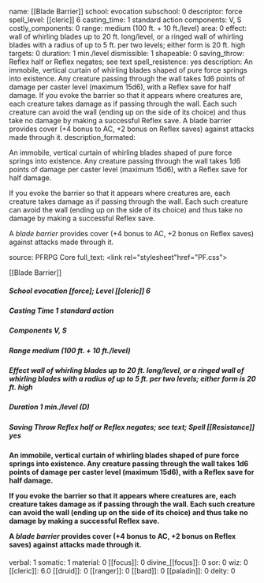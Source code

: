 name: [[Blade Barrier]]
school: evocation
subschool: 0
descriptor: force
spell_level: [[cleric]] 6
casting_time: 1 standard action
components: V, S
costly_components: 0
range: medium (100 ft. + 10 ft./level)
area: 0
effect: wall of whirling blades up to 20 ft. long/level, or a ringed wall of whirling blades with a radius of up to 5 ft. per two levels; either form is 20 ft. high
targets: 0
duration: 1 min./level
dismissible: 1
shapeable: 0
saving_throw: Reflex half or Reflex negates; see text
spell_resistence: yes
description: An immobile, vertical curtain of whirling blades shaped of pure force springs into existence. Any creature passing through the wall takes 1d6 points of damage per caster level (maximum 15d6), with a Reflex save for half damage. If you evoke the barrier so that it appears where creatures are, each creature takes damage as if passing through the wall. Each such creature can avoid the wall (ending up on the side of its choice) and thus take no damage by making a successful Reflex save. A blade barrier provides cover (+4 bonus to AC, +2 bonus on Reflex saves) against attacks made through it.
description_formated: <p>An immobile, vertical curtain of whirling blades shaped of pure force springs into existence. Any creature passing through the wall takes 1d6 points of damage per caster level (maximum 15d6), with a Reflex save for half damage.</p><p>If you evoke the barrier so that it appears where creatures are, each creature takes damage as if passing through the wall. Each such creature can avoid the wall (ending up on the side of its choice) and thus take no damage by making a successful Reflex save.</p><p>A <i>blade barrier</i> provides cover (+4 bonus to AC, +2 bonus on Reflex saves) against attacks made through it.</p>
source: PFRPG Core
full_text: <link rel="stylesheet"href="PF.css"><div class="heading"><p class="alignleft">[[Blade Barrier]]</p><div style="clear: both;"></div></div><div><h5><b>School </b>evocation [force]; <b>Level </b>[[cleric]] 6</h5><h5><b>Casting Time </b>1 standard action</h5><h5><b>Components </b>V, S</h5><h5><b>Range </b>medium (100 ft. + 10 ft./level)</h5><h5><b>Effect </b>wall of whirling blades up to 20 ft. long/level, or a ringed wall of whirling blades with a radius of up to 5 ft. per two levels; either form is 20 ft. high</h5><h5><b>Duration </b>1 min./level (D)</h5><h5><b>Saving Throw </b>Reflex half or Reflex negates; see text; <b>Spell [[Resistance]] </b>yes</h5></div><div><h4><p>An immobile, vertical curtain of whirling blades shaped of pure force springs into existence. Any creature passing through the wall takes 1d6 points of damage per caster level (maximum 15d6), with a Reflex save for half damage.</p><p>If you evoke the barrier so that it appears where creatures are, each creature takes damage as if passing through the wall. Each such creature can avoid the wall (ending up on the side of its choice) and thus take no damage by making a successful Reflex save.</p><p>A <i>blade barrier</i> provides cover (+4 bonus to AC, +2 bonus on Reflex saves) against attacks made through it.</p></h4></div>
verbal: 1
somatic: 1
material: 0
[[focus]]: 0
divine_[[focus]]: 0
sor: 0
wiz: 0
[[cleric]]: 6.0
[[druid]]: 0
[[ranger]]: 0
[[bard]]: 0
[[paladin]]: 0
deity: 0
